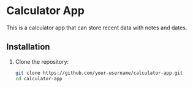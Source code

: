 # Calculator App

This is a calculator app that can store recent data with notes and dates.

## Installation

1. Clone the repository:
   ```bash
   git clone https://github.com/your-username/calculator-app.git
   cd calculator-app
